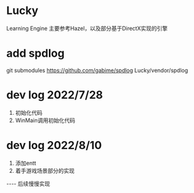 # Lucky
Learning Engine
主要参考Hazel，以及部分基于DirectX实现的引擎


# add spdlog
git submodules https://github.com/gabime/spdlog Lucky/vendor/spdlog

# dev log 2022/7/28
1. 初始化代码
2. WinMain调用初始化代码

# dev log 2022/8/10
1. 添加entt
2. 着手游戏场景部分的实现


---- 后续慢慢实现